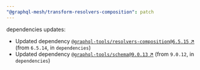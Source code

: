 ```yaml
---
"@graphql-mesh/transform-resolvers-composition": patch
---
```

dependencies updates:
  - Updated dependency [`@graphql-tools/resolvers-composition@6.5.15` ↗︎](https://www.npmjs.com/package/@graphql-tools/resolvers-composition/v/6.5.15) (from `6.5.14`, in `dependencies`)
  - Updated dependency [`@graphql-tools/schema@9.0.13` ↗︎](https://www.npmjs.com/package/@graphql-tools/schema/v/9.0.13) (from `9.0.12`, in `dependencies`)
